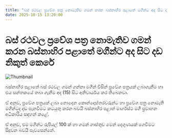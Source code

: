 ```yaml
---
title: "බස් රථවල ප්‍රවේශ පත්‍ර නොමැතිව ගමන් කරන බස්නාහිර පළාතේ මගීන්ට අද සිට දඩ නිකුත් කෙරේ"
date: 2025-10-15 13:20:00
---
```


# බස් රථවල ප්‍රවේශ පත්‍ර නොමැතිව ගමන් කරන බස්නාහිර පළාතේ මගීන්ට අද සිට දඩ නිකුත් කෙරේ

![Thumbnail](https://helakuru.sgp1.cdn.digitaloceanspaces.com/esana/images/lib/bus-ticket.jpg)

බස්නාහිර පළාතේ බස් රථවල ගමන් ගන්නා මගීන් විසින් ප්‍රවේශ පත්‍රයක් ලබාගැනීම හා එය සන්තකයේ තබා ගැනීම අද (15) සිට අනිවාර්යය කර තිබෙනවා.

ඒ අනුව, ප්‍රවේශ පත්‍රයක් ලබා නොදෙන කොන්දොස්තරවරුන්ට හා ප්‍රවේශ පත්‍ර නොමැති මගීන්ටද දඩ පැනවීමට කටයුතු කරන බවයි බස්නාහිර පළාත් මාර්ගස්ථ මගී ප්‍රවාහන අධිකාරිය සඳහන් කළේ.

ඒ අනුව, එම මගීන්ට රුපියල් 100 ක් හා ගමන් ගාස්තුව මෙන් දෙගුණයක් ගෙවීමට සිදුවන බවයි පැවසෙන්නේ.

